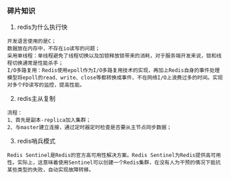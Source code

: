 ### 碎片知识

1. redis为什么执行快

```
开发语言使用的是C；
数据放在内存中，不存在io读写的问题；
采用单线程：单线程避免了线程切换以及加锁释放锁带来的消耗，对于服务端开发来说，锁和线程切换通常是性能杀手；
I/O多路复用：Redis使用epoll作为I/O多路复用技术的实现，再加上Redis自身的事件处理模型将epoll的read、write、close等都转换成事件，不在网络I/O上浪费过多的时间。实现对多个FD读写的监控，提高性能。
```

2. redis主从复制
```
流程：
1、首先是副本-replica加入集群；
2、与master建立连接，通过定时器定时检查是否要从主节点同步数据；
```

3. redis哨兵模式
```
Redis Sentinel是Redis的官方高可用性解决方案。Redis Sentinel为Redis提供高可用性。实际上，这意味着使用Sentinel可以创建一个Redis集群，在没有人为干预的情况下抵抗某些类型的失败，自动实现故障转移。 
```
